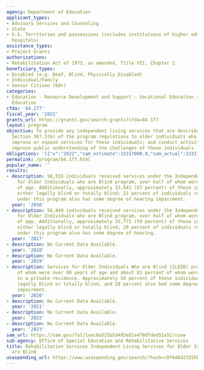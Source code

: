 ```yaml
---
agency: Department of Education
applicant_types:
- Advisory Services and Counseling
- State
- U.S. Territories and possessions (includes institutions of higher education and
  hospitals)
assistance_types:
- Project Grants
authorizations:
- Rehabilitation Act of 1973, as amended, Title VII, Chapter 2.
beneficiary_types:
- Disabled (e.g. Deaf, Blind, Physically Disabled)
- Individual/Family
- Senior Citizen (60+)
categories:
- Education - Resource Development and Support - Vocational Education and Handicapped
  Education
cfda: '84.177'
fiscal_year: '2022'
grants_url: https://grants.gov/search-grants?cfda=84.177
layout: program
objective: To provide any independent living services that are described in 34 CFR
  Section 367.3(b) of the program regulations to older individuals who are blind;
  improve or expand services for these individuals; and conduct activities to help
  improve public understanding of the challenges of these individuals.
obligations: '[{"x":"2022","sam_estimate":33317000.0,"sam_actual":33317000.0,"usa_spending_actual":32454633.5},{"x":"2023","sam_estimate":33317000.0,"sam_actual":0.0,"usa_spending_actual":32407488.62},{"x":"2024","sam_estimate":38317000.0,"sam_actual":0.0,"usa_spending_actual":31646879.88}]'
permalink: /program/84.177.html
popular_name: ''
results:
- description: 58,555 individuals received services under the Independent Living Services
    for Older Individuals who are Blind program, over half of whom were over 80 years
    of age. Additionally, approximately 33,641 (57 percent) of those individuals were
    either legally blind or totally blind; 21 percent of individuals receiving services
    under this program also has some degree of hearing impairment.
  year: '2016'
- description: 56,849 individuals received services under the Independent Living Services
    for Older Individuals who are Blind program, over half of whom were over 80 years
    of age. Additionally, approximately 33,772 (59 percent) of those individuals were
    either legally blind or totally blind; 20 percent of individuals receiving services
    under this program also has some degree of hearing.
  year: '2017'
- description: No Current Data Available.
  year: '2018'
- description: No Current Data Available.
  year: '2019'
- description: Services for Older Individuals Who are Blind (ILOIB) program, 49 percent
    of whom were over 80 years of age and about 81 percent of whom were still living
    in a private residence. Approximately 54 percent of these individuals were either
    legally blind or totally blind, and 20 percent also had some degree of hearing
    impairment.
  year: '2020'
- description: No Current Data Available.
  year: '2021'
- description: No Current Data Available.
  year: '2022'
- description: No Current Data Available.
  year: '2023'
sam_url: https://sam.gov/fal/1aac8a525b5d493e81e478dfded51a52/view
sub-agency: Office of Special Education and Rehabilitative Services
title: Rehabilitation Services Independent Living Services for Older Individuals Who
  are Blind
usaspending_url: https://www.usaspending.gov/search/?hash=c8f0d6423255b4abd079ebbfb18df1ea
---
```

